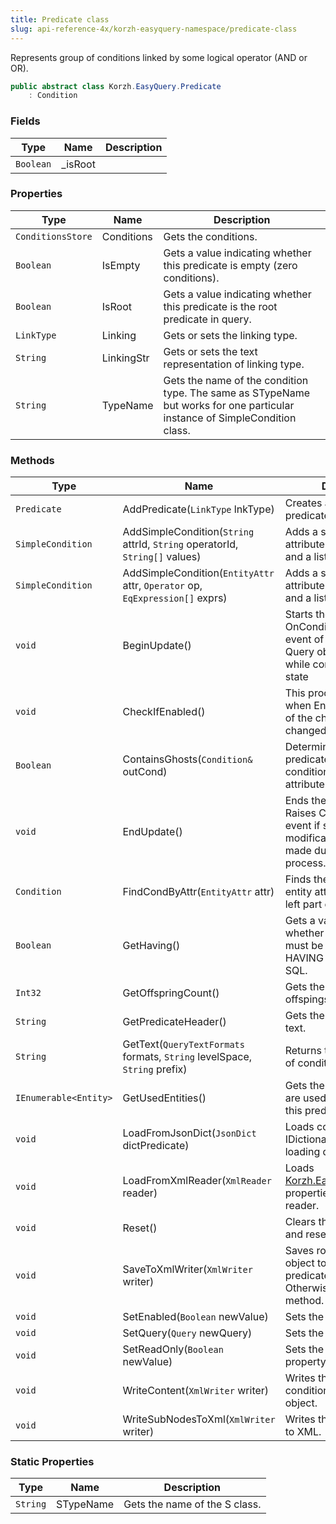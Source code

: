```yaml
---
title: Predicate class
slug: api-reference-4x/korzh-easyquery-namespace/predicate-class
---
```



Represents group of conditions linked by some logical operator (AND or OR).
```csharp
public abstract class Korzh.EasyQuery.Predicate
    : Condition

```

### Fields

| Type | Name | Description | 
| --- | --- | --- | 
| `Boolean` | _isRoot |  | 


### Properties

| Type | Name | Description | 
| --- | --- | --- | 
| `ConditionsStore` | Conditions | Gets the conditions. | 
| `Boolean` | IsEmpty | Gets a value indicating whether this predicate is empty (zero conditions). | 
| `Boolean` | IsRoot | Gets a value indicating whether this predicate is the root predicate in query. | 
| `LinkType` | Linking | Gets or sets the linking type. | 
| `String` | LinkingStr | Gets or sets the text representation of linking type. | 
| `String` | TypeName | Gets the name of the condition type.  The same as STypeName but works for one particular instance of SimpleCondition class. | 


### Methods

| Type | Name | Description | 
| --- | --- | --- | 
| `Predicate` | AddPredicate(`LinkType` lnkType) | Creates and adds a new predicate into current | 
| `SimpleCondition` | AddSimpleCondition(`String` attrId, `String` operatorId, `String[]` values) | Adds a simple condition by attribute ID, operator ID and a list of values | 
| `SimpleCondition` | AddSimpleCondition(`EntityAttr` attr, `Operator` op, `EqExpression[]` exprs) | Adds a simple condition by attribute ID, operator ID and a list of values | 
| `void` | BeginUpdate() | Starts the update process.  OnConditionsChanged event of corresponding Query object is not raised while condition is in update state | 
| `void` | CheckIfEnabled() | This procedure is called when Enable state in one of the child conditions was changed. | 
| `Boolean` | ContainsGhosts(`Condition&` outCond) | Determines whether this predicate contains a condition with a "ghost" attribute. | 
| `void` | EndUpdate() | Ends the update process.  Raises ConditionsChange event if some modification(s) was(were) made during update process. | 
| `Condition` | FindCondByAttr(`EntityAttr` attr) | Finds the condition the by entity attribute set in the left part of this condition. | 
| `Boolean` | GetHaving() | Gets a value indicating whether this condition must be placed into HAVING clause in result SQL. | 
| `Int32` | GetOffspringCount() | Gets the number of all offspings of the predicate | 
| `String` | GetPredicateHeader() | Gets the predicate header text. | 
| `String` | GetText(`QueryTextFormats` formats, `String` levelSpace, `String` prefix) | Returns text representation of condition | 
| `IEnumerable<Entity>` | GetUsedEntities() | Gets the list of entities that are used in conditions of this predicate. | 
| `void` | LoadFromJsonDict(`JsonDict` dictPredicate) | Loads condition from IDictionary. Used during loading query from JSON | 
| `void` | LoadFromXmlReader(`XmlReader` reader) | Loads [Korzh.EasyQuery.Predicate](/api-reference-4x/korzh-easyquery-namespace/predicate-class) properties from XML reader. | 
| `void` | Reset() | Clears the condition list and resets linking type | 
| `void` | SaveToXmlWriter(`XmlWriter` writer) | Saves root condition group object to XML writer, if the predicate is root. Otherwise calls inherited method. | 
| `void` | SetEnabled(`Boolean` newValue) | Sets the Enabled property. | 
| `void` | SetQuery(`Query` newQuery) | Sets the query object. | 
| `void` | SetReadOnly(`Boolean` newValue) | Sets the ReadOnly property. | 
| `void` | WriteContent(`XmlWriter` writer) | Writes the content of condition to XmlWriter object. | 
| `void` | WriteSubNodesToXml(`XmlWriter` writer) | Writes the sub codnitions to XML. | 


### Static Properties

| Type | Name | Description | 
| --- | --- | --- | 
| `String` | STypeName | Gets the name of the S class. |